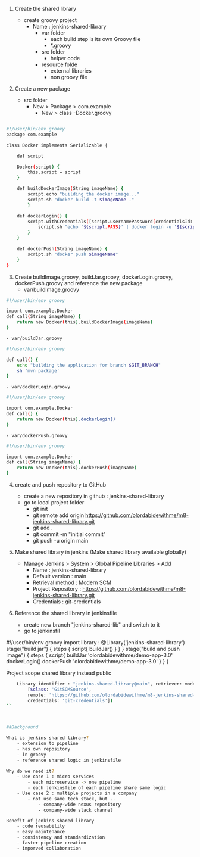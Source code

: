 1. Create the shared library
	- create groovy project
		- Name : jenkins-shared-library
			- var folder
				- each build step is its own Groovy file
				- *.groovy
			- src folder
				- helper code
			- resource folde
				- external libraries
				- non groovy file

2. Create a new package
	- src folder
		- New > Package > com.example
			- New > class
				-Docker.groovy
```bash

#!/user/bin/env groovy
package com.example

class Docker implements Serializable {

    def script

    Docker(script) {
        this.script = script
    }

    def buildDockerImage(String imageName) {
        script.echo "building the docker image..."
        script.sh "docker build -t $imageName ."
        }

    def dockerLogin() {
        script.withCredentials([script.usernamePassword(credentialsId: 'docker-hub-repo', passwordVariable: 'PASS', usernameVariable: 'USER')]) {
            script.sh "echo '${script.PASS}' | docker login -u '${script.USER}' --password-stdin"
        }
    }

    def dockerPush(String imageName) {
        script.sh "docker push $imageName"
    }
}

```
3. Create buildImage.groovy, buildJar.groovy, dockerLogin.groovy, dockerPush.groovy and reference the new package
	- var/buildImage.groovy
```bash
#!/user/bin/env groovy

import com.example.Docker
def call(String imageName) {
    return new Docker(this).buildDockerImage(imageName)
}
```
	- var/buildJar.groovy
```bash
#!/user/bin/env groovy

def call() {
    echo "building the application for branch $GIT_BRANCH"
    sh 'mvn package'
}
```
	- var/dockerLogin.groovy
```bash
#!/user/bin/env groovy

import com.example.Docker
def call() {
    return new Docker(this).dockerLogin()
}
```
	- var/dockerPush.groovy
```bash
#!/user/bin/env groovy

import com.example.Docker
def call(String imageName) {
    return new Docker(this).dockerPush(imageName)
}
```


4. create and push repository to GitHub
	- create a new repository in github : jenkins-shared-library
	- go to local project folder
		- git init
		- git remote add origin https://github.com/olordabidewithme/m8-jenkins-shared-library.git
		- git add .
		- git commit -m "initial commit"
		- git push -u origin main



5. Make shared library in jenkins (Make shared library available globally)
	- Manage Jenkins > System > Global Pipeline Libraries > Add
		- Name : jenkins-shared-library
		- Default version : main
		- Retrieval method : Modern SCM
		- Project Repository : https://github.com/olordabidewithme/m8-jenkins-shared-library.git
		- Credentials : git-credentials

6. Reference the shared library in jenkinsfile
	- create new branch "jenkins-shared-lib" and switch to it
	- go to jenkinsfil

#!/user/bin/env groovy
import library : @Library('jenkins-shared-library')	
stage("build jar") {
	steps {
		script{
			buildJar()
		}
	}
}
stage("build and push image") {
	steps {
		script{
			buildJar 'olordabidewithme/demo-app-3.0'
			dockerLogin()
			dockerPush 'olordabidewithme/demo-app-3.0'
		}
	}
}

Project scope shared library instead public
```bash
	Library identifier : "jenkins-shared-library@main", retriever: modernSCM(
		[$class: 'GitSCMSource',
		remote: 'https://github.com/olordabidewithme/m8-jenkins-shared-library.git',
		credentials: 'git-credentials']) 
``



##Background

What is jenkins shared library?
	- extension to pipeline
	- has own repository
	- in groovy
	- reference shared logic in jenkinsfile
 
Why do we need it?
	- Use case 1 : micro services
		- each microservice -> one pipeline
		- each jenkinsfile of each pipeline share same logic
	- Use case 2 : multiple projects in a company
		- not use same tech stack, but ..
			- company-wide nexus repository
			- company-wide slack channel

Benefit of jenkins shared library
	- code reusability
	- easy maintenance
	- consistency and standardization
	- faster pipeline creation
	- imporved collaboration


